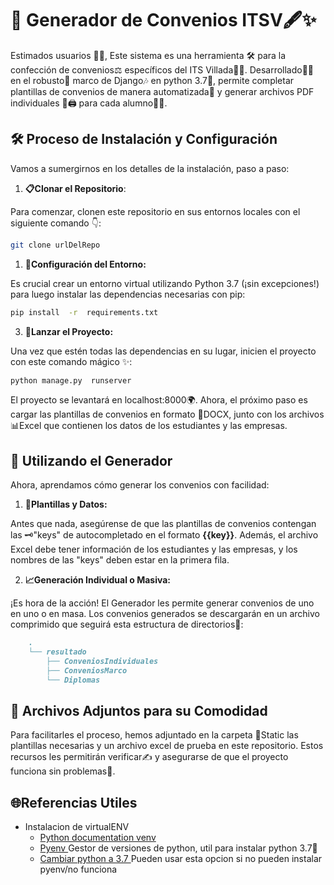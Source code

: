
# 📜 Generador de Convenios ITSV🖋️✨

  

Estimados usuarios 👥👥,
Este sistema es una herramienta 🛠️ para la confección de convenios⚖ específicos del ITS Villada👨‍🏫. Desarrollado👨‍💻 en el robusto🦾 marco de Django🎶 en python 3.7🐍, permite completar plantillas de convenios de manera automatizada🤖 y generar archivos PDF individuales 📜🖨️ para cada alumno👨‍🎓.

## 🛠️ Proceso de Instalación y Configuración

Vamos a sumergirnos en los detalles de la instalación, paso a paso:

  

1.  **📋Clonar el Repositorio**:

  

Para comenzar, clonen este repositorio en sus entornos locales con el siguiente comando 👇:

```bash
git clone urlDelRepo
```

1.  **💼Configuración del Entorno:**

Es crucial crear un entorno virtual utilizando Python 3.7 (¡sin excepciones!) para luego instalar las dependencias necesarias con pip:

```bash
pip install  -r  requirements.txt
```

3.  **🚀Lanzar el Proyecto:**

Una vez que estén todas las dependencias en su lugar, inicien el proyecto con este comando mágico ✨:

```bash
python manage.py  runserver
```

  

El proyecto se levantará en localhost:8000🌍. Ahora, el próximo paso es cargar las plantillas de convenios en formato 📎DOCX, junto con los archivos 📊Excel que contienen los datos de los estudiantes y las empresas.

## 📂 Utilizando el Generador

 
Ahora, aprendamos cómo generar los convenios con facilidad:

1.  **📑Plantillas y Datos:**

Antes que nada, asegúrense de que las plantillas de convenios contengan las 🗝"keys" de autocompletado en el formato **{{key}}**. Además, el archivo Excel debe tener información de los estudiantes y las empresas, y los nombres de las "keys" deben estar en la primera fila.

  

2.  **📈Generación Individual o Masiva:**

¡Es hora de la acción! El Generador les permite generar convenios de uno en uno o en masa. Los convenios generados se descargarán en un archivo comprimido que seguirá esta estructura de directorios🌳:


```markdown
	.
	└── resultado
		├── ConveniosIndividuales
		├── ConveniosMarco
		└── Diplomas
```
  

## 📎 Archivos Adjuntos para su Comodidad

  
Para facilitarles el proceso, hemos adjuntado en la carpeta 🧱Static las plantillas necesarias y un archivo excel de prueba en este repositorio. Estos recursos les permitirán verificar✍ y asegurarse de que el proyecto funciona sin problemas🥳.

  

## 🌐Referencias Utiles

- Instalacion de virtualENV
	- [Python documentation venv](https://docs.python.org/3/library/venv.html)
	- [Pyenv ](https://github.com/pyenv/pyenv)
		Gestor de versiones de python, util para instalar python 3.7🐍
	- [Cambiar python a 3.7 ](https://tellor.io/blog/how-to-install-python-3-9-and-venv-on-ubuntu/)
		Pueden usar esta opcion si no pueden instalar pyenv/no funciona
	


